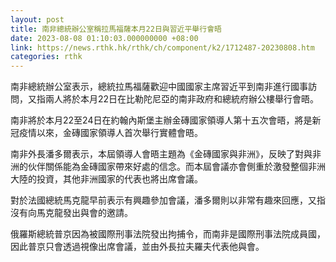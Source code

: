 ```yaml
---
layout: post
title: 南非總統辦公室稱拉馬福薩本月22日與習近平舉行會晤
date: 2023-08-08 01:10:03.000000000 +08:00
link: https://news.rthk.hk/rthk/ch/component/k2/1712487-20230808.htm
categories: rthk
---
```


南非總統辦公室表示，總統拉馬福薩歡迎中國國家主席習近平到南非進行國事訪問，又指兩人將於本月22日在比勒陀尼亞的南非政府和總統府辦公樓舉行會晤。

南非將於本月22至24日在約翰內斯堡主辦金磚國家領導人第十五次會晤，將是新冠疫情以來，金磚國家領導人首次舉行實體會晤。

南非外長潘多爾表示，本屆領導人會晤主題為《金磚國家與非洲》，反映了對與非洲的伙伴關係能為金磚國家帶來好處的信念。而本屆會議亦會側重於激發整個非洲大陸的投資，其他非洲國家的代表也將出席會議。

對於法國總統馬克龍早前表示有興趣參加會議，潘多爾則以非常有趣來回應，又指沒有向馬克龍發出與會的邀請。

俄羅斯總統普京因為被國際刑事法院發出拘捕令，而南非是國際刑事法院成員國，因此普京只會透過視像出席會議，並由外長拉夫羅夫代表他與會。
